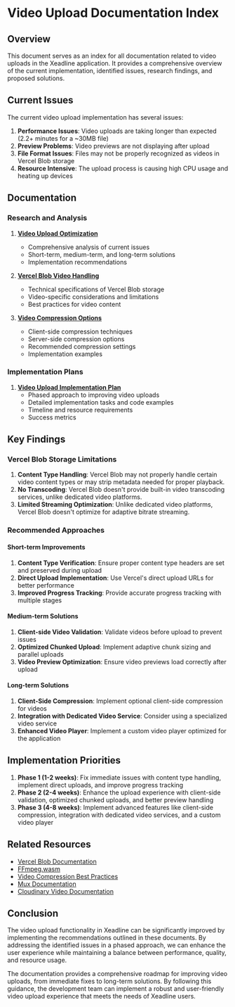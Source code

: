 # Video Upload Documentation Index

## Overview

This document serves as an index for all documentation related to video uploads in the Xeadline application. It provides a comprehensive overview of the current implementation, identified issues, research findings, and proposed solutions.

## Current Issues

The current video upload implementation has several issues:

1. **Performance Issues**: Video uploads are taking longer than expected (2.2+ minutes for a ~30MB file)
2. **Preview Problems**: Video previews are not displaying after upload
3. **File Format Issues**: Files may not be properly recognized as videos in Vercel Blob storage
4. **Resource Intensive**: The upload process is causing high CPU usage and heating up devices

## Documentation

### Research and Analysis

1. [**Video Upload Optimization**](./VIDEO_UPLOAD_OPTIMIZATION.md)
   - Comprehensive analysis of current issues
   - Short-term, medium-term, and long-term solutions
   - Implementation recommendations

2. [**Vercel Blob Video Handling**](./VERCEL_BLOB_VIDEO_HANDLING.md)
   - Technical specifications of Vercel Blob storage
   - Video-specific considerations and limitations
   - Best practices for video content

3. [**Video Compression Options**](./VIDEO_COMPRESSION_OPTIONS.md)
   - Client-side compression techniques
   - Server-side compression options
   - Recommended compression settings
   - Implementation examples

### Implementation Plans

1. [**Video Upload Implementation Plan**](./VIDEO_UPLOAD_IMPLEMENTATION_PLAN.md)
   - Phased approach to improving video uploads
   - Detailed implementation tasks and code examples
   - Timeline and resource requirements
   - Success metrics

## Key Findings

### Vercel Blob Storage Limitations

1. **Content Type Handling**: Vercel Blob may not properly handle certain video content types or may strip metadata needed for proper playback.
2. **No Transcoding**: Vercel Blob doesn't provide built-in video transcoding services, unlike dedicated video platforms.
3. **Limited Streaming Optimization**: Unlike dedicated video platforms, Vercel Blob doesn't optimize for adaptive bitrate streaming.

### Recommended Approaches

#### Short-term Improvements

1. **Content Type Verification**: Ensure proper content type headers are set and preserved during upload
2. **Direct Upload Implementation**: Use Vercel's direct upload URLs for better performance
3. **Improved Progress Tracking**: Provide accurate progress tracking with multiple stages

#### Medium-term Solutions

1. **Client-side Video Validation**: Validate videos before upload to prevent issues
2. **Optimized Chunked Upload**: Implement adaptive chunk sizing and parallel uploads
3. **Video Preview Optimization**: Ensure video previews load correctly after upload

#### Long-term Solutions

1. **Client-Side Compression**: Implement optional client-side compression for videos
2. **Integration with Dedicated Video Service**: Consider using a specialized video service
3. **Enhanced Video Player**: Implement a custom video player optimized for the application

## Implementation Priorities

1. **Phase 1 (1-2 weeks)**: Fix immediate issues with content type handling, implement direct uploads, and improve progress tracking
2. **Phase 2 (2-4 weeks)**: Enhance the upload experience with client-side validation, optimized chunked uploads, and better preview handling
3. **Phase 3 (4-8 weeks)**: Implement advanced features like client-side compression, integration with dedicated video services, and a custom video player

## Related Resources

- [Vercel Blob Documentation](https://vercel.com/docs/storage/vercel-blob)
- [FFmpeg.wasm](https://github.com/ffmpegwasm/ffmpeg.wasm)
- [Video Compression Best Practices](https://developer.mozilla.org/en-US/docs/Web/Media/Formats/Video_codecs)
- [Mux Documentation](https://docs.mux.com/)
- [Cloudinary Video Documentation](https://cloudinary.com/documentation/video_manipulation_and_delivery)

## Conclusion

The video upload functionality in Xeadline can be significantly improved by implementing the recommendations outlined in these documents. By addressing the identified issues in a phased approach, we can enhance the user experience while maintaining a balance between performance, quality, and resource usage.

The documentation provides a comprehensive roadmap for improving video uploads, from immediate fixes to long-term solutions. By following this guidance, the development team can implement a robust and user-friendly video upload experience that meets the needs of Xeadline users.